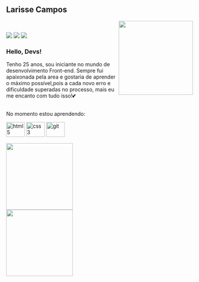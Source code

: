 ## Larisse Campos

 <div style="display: inline_block">
  <img align="right" alt="" height="200em" src="https://o.remove.bg/downloads/9c7d2bce-5acf-4b7f-adac-61fed697b809/Perfilgithub.png__1_-removebg-preview.png" />
  </div>

<br>
<div>

  <a href="https://instagram.com/larisse_ca" target="_blank"><img src="https://img.shields.io/badge/-Instagram-%23E4405F?style=for-the-badge&logo=instagram&logoColor=white" target="_blank"></a>
  <a href = "mailto:contato@larissecampos_@outlook.com"><img src="https://img.shields.io/badge/Microsoft_Outlook-0078D4?style=for-the-badge&logo=microsoft-outlook&logoColor=white" target="_blank"></a>
  <a href="https://www.linkedin.com/in/larisse-campos" target="_blank"><img src="https://img.shields.io/badge/-LinkedIn-%230077B5?style=for-the-badge&logo=linkedin&logoColor=white" target="_blank"></a>   
</div>


### Hello, Devs!

Tenho 25 anos, sou iniciante no mundo de desenvolvimento Front-end. Sempre fui apaixonada pela area e gostaria de aprender o máximo possível,pois a cada novo erro e dificuldade superadas no processo, mais eu me encanto com tudo isso!💕
 
 
 
 
   
<br>No momento estou aprendendo: 

<div style="display: inline_block">
  <img align="center" alt="html5" width="50" height="40" src="https://cdn.jsdelivr.net/gh/devicons/devicon/icons/html5/html5-plain-wordmark.svg" />
  <img align="center" alt="css3" width="50" height="40" src="https://cdn.jsdelivr.net/gh/devicons/devicon/icons/css3/css3-original-wordmark.svg" />
  <img align="center" alt="git" width="50" height="40" src="https://cdn.jsdelivr.net/gh/devicons/devicon/icons/git/git-plain-wordmark.svg" />
          
 </div>       
 <br>

   
<div>
  <a href="https://github.com/larissecampos">
  <img height="180em" src="https://github-readme-stats.vercel.app/api/top-langs/?username=larissecampos&layout=compact&langs_count=7&theme=dracula"/> <br>
  <img height="180em" src="https://github-readme-stats.vercel.app/api?username=larissecampos&show_icons=true&theme=dracula&include_all_commits=true&count_private=true"/>
</div>

  


<!---
LarisseCampos/LarisseCampos is a ✨ special ✨ repository because its `README.md` (this file) appears on your GitHub profile.
You can click the Preview link to take a look at your changes.
--->

